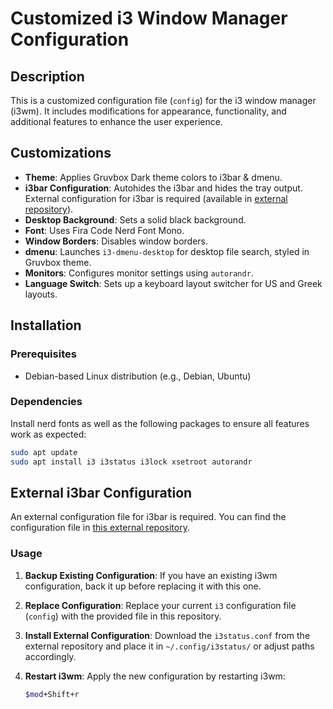# Customized i3 Window Manager Configuration

## Description

This is a customized configuration file (`config`) for the i3 window manager (i3wm). It includes modifications for appearance, functionality, and additional features to enhance the user experience.

## Customizations

- **Theme**: Applies Gruvbox Dark theme colors to i3bar & dmenu.
- **i3bar Configuration**: Autohides the i3bar and hides the tray output. External configuration for i3bar is required (available in [external repository](https://github.com/xHardc0re/i3bar-config)).
- **Desktop Background**: Sets a solid black background.
- **Font**: Uses Fira Code Nerd Font Mono.
- **Window Borders**: Disables window borders.
- **dmenu**: Launches `i3-dmenu-desktop` for desktop file search, styled in Gruvbox theme.
- **Monitors**: Configures monitor settings using `autorandr`.
- **Language Switch**: Sets up a keyboard layout switcher for US and Greek layouts.

## Installation

### Prerequisites

- Debian-based Linux distribution (e.g., Debian, Ubuntu)

### Dependencies

Install nerd fonts as well as the following packages to ensure all features work as expected:

```bash
sudo apt update
sudo apt install i3 i3status i3lock xsetroot autorandr
```

## External i3bar Configuration

An external configuration file for i3bar is required. You can find the configuration file in [this external repository](https://github.com/xHardc0re/i3bar-config).

### Usage

1. **Backup Existing Configuration**: If you have an existing i3wm configuration, back it up before replacing it with this one.

2. **Replace Configuration**: Replace your current `i3` configuration file (`config`) with the provided file in this repository.

3. **Install External Configuration**: Download the `i3status.conf` from the external repository and place it in `~/.config/i3status/` or adjust paths accordingly.

4. **Restart i3wm**: Apply the new configuration by restarting i3wm:
   ```bash
   $mod+Shift+r
   ```
